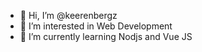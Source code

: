 - 👋 Hi, I’m @keerenbergz
- 👀 I’m interested in Web Development
- 🌱 I’m currently learning Nodjs and Vue JS

<!---
keerenbergz/keerenbergz is a ✨ special ✨ repository because its `README.md` (this file) appears on your GitHub profile.
You can click the Preview link to take a look at your changes.
--->
